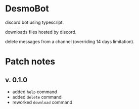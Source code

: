 # DesmoBot
discord bot using typescript.

downloads files hosted by discord.

delete messages from a channel (overriding 14 days limitation).

# Patch notes
## v. 0.1.0
- added `help` command
- added `delete` command
- reworked `download` command